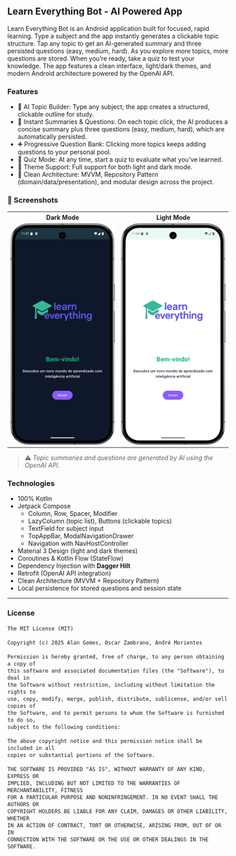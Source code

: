 ## Learn Everything Bot - AI Powered App
Learn Everything Bot is an Android application built for focused, rapid learning. Type a subject and the app instantly generates a clickable topic structure. Tap any topic to get an AI-generated summary and three persisted questions (easy, medium, hard). As you explore more topics, more questions are stored. When you’re ready, take a quiz to test your knowledge. The app features a clean interface, light/dark themes, and modern Android architecture powered by the OpenAI API.

### Features
- 🧠 AI Topic Builder: Type any subject; the app creates a structured, clickable outline for study.
- 📝 Instant Summaries & Questions: On each topic click, the AI produces a concise summary plus three questions (easy, medium, hard), which are automatically persisted.
- ➕ Progressive Question Bank: Clicking more topics keeps adding questions to your personal pool.
- 🧪 Quiz Mode: At any time, start a quiz to evaluate what you’ve learned.
- 🎨 Theme Support: Full support for both light and dark mode.
- 🧱 Clean Architecture: MVVM, Repository Pattern (domain/data/presentation), and modular design across the project.

### :camera_flash: Screenshots

<table>
  <tr>
    <th>Dark Mode</th>
    <th>Light Mode</th>
  </tr>
  <tr>
    <td align="center">
      <img src="https://github.com/alanliongar/LearnEverythingBot/blob/main/screenshots/dark_01.png" width="500" />
    </td>
    <td align="center">
      <img src="https://github.com/alanliongar/LearnEverythingBot/blob/main/screenshots/light_01.png" width="500" />
    </td>
  </tr>
</table>

> ⚠️ *Topic summaries and questions are generated by AI using the OpenAI API.*

### Technologies
- 100% Kotlin
- Jetpack Compose
  - Column, Row, Spacer, Modifier
  - LazyColumn (topic list), Buttons (clickable topics)
  - TextField for subject input
  - TopAppBar, ModalNavigationDrawer
  - Navigation with NavHostController
- Material 3 Design (light and dark themes)
- Coroutines & Kotlin Flow (StateFlow)
- Dependency Injection with **Dagger Hilt**
- Retrofit (OpenAI API integration)
- Clean Architecture (MVVM + Repository Pattern)
- Local persistence for stored questions and session state

---


### License
```
The MIT License (MIT)

Copyright (c) 2025 Alan Gomes, Oscar Zambrano, André Morientes

Permission is hereby granted, free of charge, to any person obtaining a copy of
this software and associated documentation files (the "Software"), to deal in
the Software without restriction, including without limitation the rights to
use, copy, modify, merge, publish, distribute, sublicense, and/or sell copies of
the Software, and to permit persons to whom the Software is furnished to do so,
subject to the following conditions:

The above copyright notice and this permission notice shall be included in all
copies or substantial portions of the Software.

THE SOFTWARE IS PROVIDED "AS IS", WITHOUT WARRANTY OF ANY KIND, EXPRESS OR
IMPLIED, INCLUDING BUT NOT LIMITED TO THE WARRANTIES OF MERCHANTABILITY, FITNESS
FOR A PARTICULAR PURPOSE AND NONINFRINGEMENT. IN NO EVENT SHALL THE AUTHORS OR
COPYRIGHT HOLDERS BE LIABLE FOR ANY CLAIM, DAMAGES OR OTHER LIABILITY, WHETHER
IN AN ACTION OF CONTRACT, TORT OR OTHERWISE, ARISING FROM, OUT OF OR IN
CONNECTION WITH THE SOFTWARE OR THE USE OR OTHER DEALINGS IN THE SOFTWARE.
```

